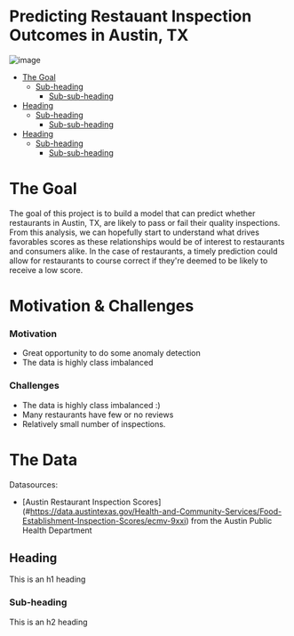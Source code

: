 # Predicting Restauant Inspection Outcomes in Austin, TX

![image](https://user-images.githubusercontent.com/9493836/137847263-a7bf4c03-cd19-4e33-a389-73263af74b97.png)

- [The Goal](#the-goal)
  * [Sub-heading](#sub-heading)
    + [Sub-sub-heading](#sub-sub-heading)
- [Heading](#heading-1)
  * [Sub-heading](#sub-heading-1)
    + [Sub-sub-heading](#sub-sub-heading-1)
- [Heading](#heading-2)
  * [Sub-heading](#sub-heading-2)
    + [Sub-sub-heading](#sub-sub-heading-2)


# The Goal

The goal of this project is to build a model that can predict whether restaurants in Austin, TX, are likely to pass or fail their quality inspections.  From this analysis, we can hopefully start to understand what drives favorables scores as these relationships would be of interest to restaurants and consumers alike.  In the case of restaurants, a timely prediction could allow for restaurants to course correct if they're deemed to be likely to receive a low score.

# Motivation & Challenges

### Motivation
- Great opportunity to do some anomaly detection
- The data is highly class imbalanced

### Challenges
- The data is highly class imbalanced :) 
- Many restaurants have few or no reviews
- Relatively small number of inspections.

# The Data

Datasources:
- [Austin Restaurant Inspection Scores] (#https://data.austintexas.gov/Health-and-Community-Services/Food-Establishment-Inspection-Scores/ecmv-9xxi) from the Austin Public Health Department

<!-- toc -->

## Heading

This is an h1 heading

### Sub-heading

This is an h2 heading
